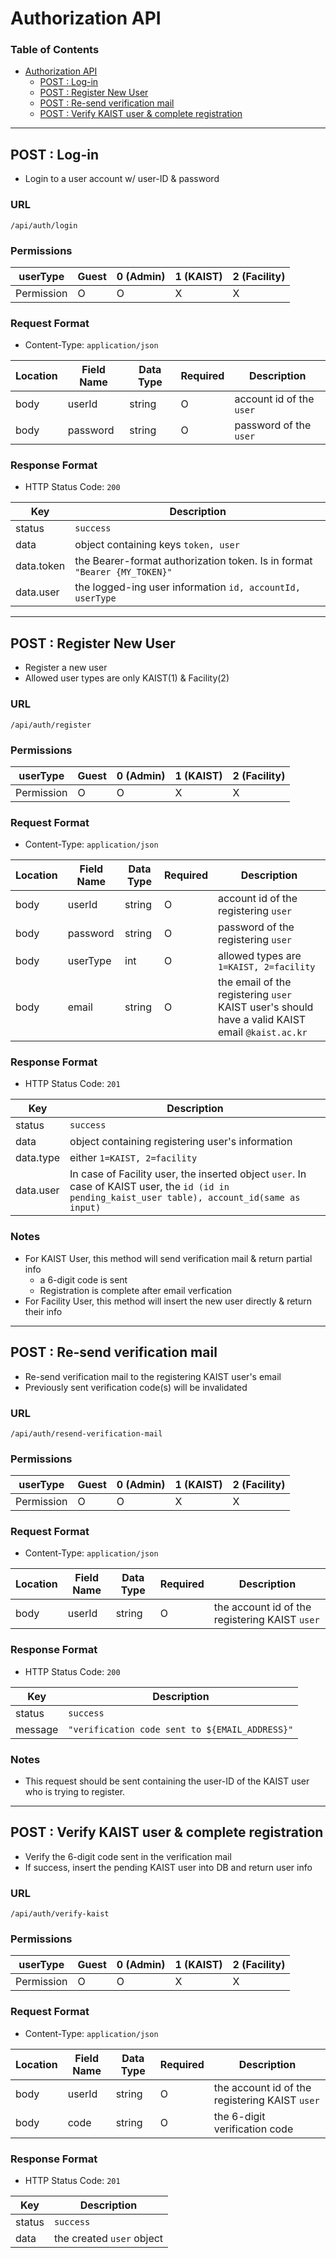 # Authorization API

### Table of Contents

- [Authorization API](#authorization-api)
  - [POST : Log-in](#post--log-in)
  - [POST : Register New User](#post--register-new-user)
  - [POST : Re-send verification mail](#post--re-send-verification-mail)
  - [POST : Verify KAIST user \& complete registration](#post--verify-kaist-user--complete-registration)

---

## POST : Log-in
- Login to a user account w/ user-ID & password

### URL
`/api/auth/login`

### Permissions
| userType | Guest | 0 (Admin) | 1 (KAIST) | 2 (Facility) |
| --- | --- | --- | --- | --- |
| Permission | O | O | X | X |

### Request Format
- Content-Type: `application/json`

| Location | Field Name | Data Type | Required | Description |
| --- | --- | --- | --- | --- |
| body | userId | string | O | account id of the `user` |
| body | password | string | O | password of the `user` |

### Response Format
- HTTP Status Code: `200`

| Key | Description |
| --- | --- |
| status | `success` |
| data | object containing keys `token, user` |
| data.token | the Bearer-format authorization token. Is in format `"Bearer {MY_TOKEN}"` |
| data.user | the logged-ing user information `id, accountId, userType` |

---

## POST : Register New User
- Register a new user
- Allowed user types are only KAIST(1) & Facility(2)

### URL
`/api/auth/register`

### Permissions
| userType | Guest | 0 (Admin) | 1 (KAIST) | 2 (Facility) |
| --- | --- | --- | --- | --- |
| Permission | O | O | X | X |

### Request Format
- Content-Type: `application/json`

| Location | Field Name | Data Type | Required | Description |
| --- | --- | --- | --- | --- |
| body | userId | string | O | account id of the registering `user` |
| body | password | string | O | password of the registering `user` |
| body | userType | int | O | allowed types are `1=KAIST, 2=facility` |
| body | email | string | O | the email of the registering `user` KAIST user's should have a valid KAIST email `@kaist.ac.kr` |

### Response Format
- HTTP Status Code: `201`

| Key | Description |
| --- | --- |
| status | `success` |
| data | object containing registering user's information |
| data.type | either `1=KAIST, 2=facility` |
| data.user | In case of Facility user, the inserted object `user`. In case of KAIST user, the `id (id in pending_kaist_user table), account_id(same as input)` | 

### Notes
- For KAIST User, this method will send verification mail & return partial info
  - a 6-digit code is sent
  - Registration is complete after email verfication
- For Facility User, this method will insert the new user directly & return their info

---

## POST : Re-send verification mail
- Re-send verification mail to the registering KAIST user's email
- Previously sent verification code(s) will be invalidated

### URL
`/api/auth/resend-verification-mail`

### Permissions
| userType | Guest | 0 (Admin) | 1 (KAIST) | 2 (Facility) |
| --- | --- | --- | --- | --- |
| Permission | O | O | X | X |

### Request Format
- Content-Type: `application/json`

| Location | Field Name | Data Type | Required | Description |
| --- | --- | --- | --- | --- |
| body | userId | string | O | the account id of the registering KAIST `user` |

### Response Format
- HTTP Status Code: `200`

| Key | Description |
| --- | --- |
| status | `success` |
| message | `"verification code sent to ${EMAIL_ADDRESS}"` |

### Notes
- This request should be sent containing the user-ID of the KAIST user who is trying to register.

---

## POST : Verify KAIST user & complete registration
- Verify the 6-digit code sent in the verification mail
- If success, insert the pending KAIST user into DB and return user info

### URL
`/api/auth/verify-kaist`

### Permissions
| userType | Guest | 0 (Admin) | 1 (KAIST) | 2 (Facility) |
| --- | --- | --- | --- | --- |
| Permission | O | O | X | X |

### Request Format
- Content-Type: `application/json`

| Location | Field Name | Data Type | Required | Description |
| --- | --- | --- | --- | --- |
| body | userId | string | O | the account id of the registering KAIST `user` |
| body | code | string | O | the 6-digit verification code |

### Response Format
- HTTP Status Code: `201`

| Key | Description |
| --- | --- |
| status | `success` |
| data | the created `user` object |
